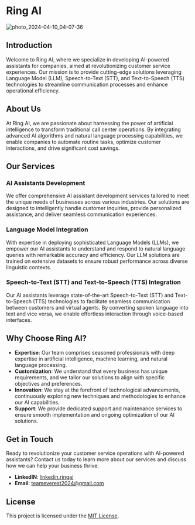 # Ring AI

![photo_2024-04-10_04-07-36](https://github.com/teameverest2024/.github/assets/98017802/3bfe6d71-c476-4826-b420-128c83523b76)


## Introduction

Welcome to Ring AI, where we specialize in developing AI-powered assistants for companies, aimed at revolutionizing customer service experiences. Our mission is to provide cutting-edge solutions leveraging Language Model (LLM), Speech-to-Text (STT), and Text-to-Speech (TTS) technologies to streamline communication processes and enhance operational efficiency.

## About Us

At Ring AI, we are passionate about harnessing the power of artificial intelligence to transform traditional call center operations. By integrating advanced AI algorithms and natural language processing capabilities, we enable companies to automate routine tasks, optimize customer interactions, and drive significant cost savings.

## Our Services

### AI Assistants Development

We offer comprehensive AI assistant development services tailored to meet the unique needs of businesses across various industries. Our solutions are designed to intelligently handle customer inquiries, provide personalized assistance, and deliver seamless communication experiences.

### Language Model Integration

With expertise in deploying sophisticated Language Models (LLMs), we empower our AI assistants to understand and respond to natural language queries with remarkable accuracy and efficiency. Our LLM solutions are trained on extensive datasets to ensure robust performance across diverse linguistic contexts.

### Speech-to-Text (STT) and Text-to-Speech (TTS) Integration

Our AI assistants leverage state-of-the-art Speech-to-Text (STT) and Text-to-Speech (TTS) technologies to facilitate seamless communication between customers and virtual agents. By converting spoken language into text and vice versa, we enable effortless interaction through voice-based interfaces.

## Why Choose Ring AI?

- **Expertise**: Our team comprises seasoned professionals with deep expertise in artificial intelligence, machine learning, and natural language processing.
- **Customization**: We understand that every business has unique requirements, and we tailor our solutions to align with specific objectives and preferences.
- **Innovation**: We stay at the forefront of technological advancements, continuously exploring new techniques and methodologies to enhance our AI capabilities.
- **Support**: We provide dedicated support and maintenance services to ensure smooth implementation and ongoing optimization of our AI solutions.

## Get in Touch

Ready to revolutionize your customer service operations with AI-powered assistants? Contact us today to learn more about our services and discuss how we can help your business thrive.

- **LinkedIN**: [linkedin.ringai](https://www.linkedin.com/company/ring-ai/about/)
- **Email**: teameverest2024@gmail.com

## License

This project is licensed under the [MIT License](LICENSE).
